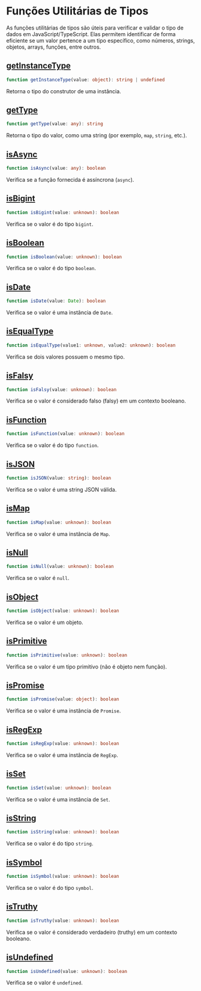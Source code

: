 # Funções Utilitárias de Tipos

As funções utilitárias de tipos são úteis para verificar e validar o tipo de dados em JavaScript/TypeScript. Elas permitem identificar de forma eficiente se um valor pertence a um tipo específico, como números, strings, objetos, arrays, funções, entre outros.

## [getInstanceType](./getInstanceType.md)
```typescript
function getInstanceType(value: object): string | undefined
```
Retorna o tipo do construtor de uma instância.

## [getType](./getType.md)
```typescript
function getType(value: any): string
```
Retorna o tipo do valor, como uma string (por exemplo, `map`, `string`, etc.).

## [isAsync](./isAsync.md)
```typescript
function isAsync(value: any): boolean
```
Verifica se a função fornecida é assíncrona (`async`).

## [isBigint](./isBigint.md)
```typescript
function isBigint(value: unknown): boolean
```
Verifica se o valor é do tipo `bigint`.

## [isBoolean](./isBoolean.md)
```typescript
function isBoolean(value: unknown): boolean
```
Verifica se o valor é do tipo `boolean`.

## [isDate](./isDate.md)
```typescript
function isDate(value: Date): boolean
```
Verifica se o valor é uma instância de `Date`.

## [isEqualType](./isEqualType.md)
```typescript
function isEqualType(value1: unknown, value2: unknown): boolean
```
Verifica se dois valores possuem o mesmo tipo.

## [isFalsy](./isFalsy.md)
```typescript
function isFalsy(value: unknown): boolean
```
Verifica se o valor é considerado falso (falsy) em um contexto booleano.

## [isFunction](./isFunction.md)
```typescript
function isFunction(value: unknown): boolean
```
Verifica se o valor é do tipo `function`.

## [isJSON](./isJSON.md)
```typescript
function isJSON(value: string): boolean
```
Verifica se o valor é uma string JSON válida.

## [isMap](./isMap.md)
```typescript
function isMap(value: unknown): boolean
```
Verifica se o valor é uma instância de `Map`.

## [isNull](./isNull.md)
```typescript
function isNull(value: unknown): boolean
```
Verifica se o valor é `null`.

## [isObject](./isObject.md)
```typescript
function isObject(value: unknown): boolean
```
Verifica se o valor é um objeto.

## [isPrimitive](./isPrimitive.md)
```typescript
function isPrimitive(value: unknown): boolean
```
Verifica se o valor é um tipo primitivo (não é objeto nem função).

## [isPromise](./isPromise.md)
```typescript
function isPromise(value: object): boolean
```
Verifica se o valor é uma instância de `Promise`.

## [isRegExp](./isRegExp.md)
```typescript
function isRegExp(value: unknown): boolean
```
Verifica se o valor é uma instância de `RegExp`.

## [isSet](./isSet.md)
```typescript
function isSet(value: unknown): boolean
```
Verifica se o valor é uma instância de `Set`.

## [isString](./isString.md)
```typescript
function isString(value: unknown): boolean
```
Verifica se o valor é do tipo `string`.

## [isSymbol](./isSymbol.md)
```typescript
function isSymbol(value: unknown): boolean
```
Verifica se o valor é do tipo `symbol`.

## [isTruthy](./isTruthy.md)
```typescript
function isTruthy(value: unknown): boolean
```
Verifica se o valor é considerado verdadeiro (truthy) em um contexto booleano.

## [isUndefined](./isUndefined.md)
```typescript
function isUndefined(value: unknown): boolean
```
Verifica se o valor é `undefined`.